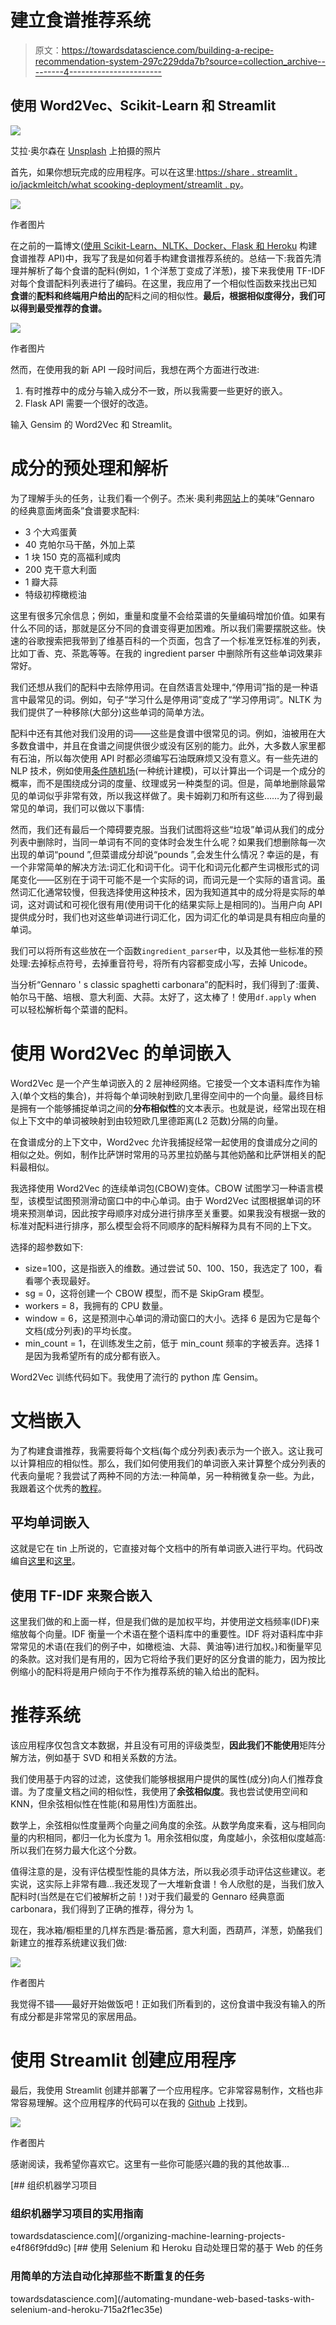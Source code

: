 # 建立食谱推荐系统

> 原文：<https://towardsdatascience.com/building-a-recipe-recommendation-system-297c229dda7b?source=collection_archive---------4----------------------->

## 使用 Word2Vec、Scikit-Learn 和 Streamlit

![](img/99086c55117e0570021527f7d056b8d1.png)

艾拉·奥尔森在 [Unsplash](https://unsplash.com?utm_source=medium&utm_medium=referral) 上拍摄的照片

首先，如果你想玩完成的应用程序。可以在这里:[https://share . streamlit . io/jackmleitch/what scooking-deployment/streamlit . py](https://share.streamlit.io/jackmleitch/whatscooking-deployment/streamlit.py)。

![](img/2a6665a009229308c9d79fd9326a30e2.png)

作者图片

在之前的一篇博文([使用 Scikit-Learn、NLTK、Docker、Flask 和 Heroku](/building-a-recipe-recommendation-api-using-scikit-learn-nltk-docker-flask-and-heroku-bfc6c4bdd2d4) 构建食谱推荐 API)中，我写了我是如何着手构建食谱推荐系统的。总结一下:我首先清理并解析了每个食谱的配料(例如，1 个洋葱丁变成了洋葱)，接下来我使用 TF-IDF 对每个食谱配料列表进行了编码。在这里，我应用了一个相似性函数来找出已知 **食谱**的**配料和终端用户给出的**配料之间的相似性。**最后，根据相似度得分，我们可以得到最受推荐的食谱。**

![](img/5d1f386efe44bf042532cd454fca6ab9.png)

作者图片

然而，在使用我的新 API 一段时间后，我想在两个方面进行改进:

1.  有时推荐中的成分与输入成分不一致，所以我需要一些更好的嵌入。
2.  Flask API 需要一个很好的改造。

输入 Gensim 的 Word2Vec 和 Streamlit。

# 成分的预处理和解析

为了理解手头的任务，让我们看一个例子。杰米·奥利弗[网站](https://www.jamieoliver.com/recipes/pasta-recipes/gennaro-s-classic-spaghetti-carbonara/)上的美味“Gennaro 的经典意面烤面条”食谱要求配料:

*   3 个大鸡蛋黄
*   40 克帕尔马干酪，外加上菜
*   1 块 150 克的高福利咸肉
*   200 克干意大利面
*   1 瓣大蒜
*   特级初榨橄榄油

这里有很多冗余信息；例如，重量和度量不会给菜谱的矢量编码增加价值。如果有什么不同的话，那就是区分不同的食谱变得更加困难。所以我们需要摆脱这些。快速的谷歌搜索把我带到了维基百科的一个页面，包含了一个标准烹饪标准的列表，比如丁香、克、茶匙等等。在我的 ingredient parser 中删除所有这些单词效果非常好。

我们还想从我们的配料中去除停用词。在自然语言处理中,“停用词”指的是一种语言中最常见的词。例如，句子“学习什么是停用词”变成了“学习停用词”。NLTK 为我们提供了一种移除(大部分)这些单词的简单方法。

配料中还有其他对我们没用的词——这些是食谱中很常见的词。例如，油被用在大多数食谱中，并且在食谱之间提供很少或没有区别的能力。此外，大多数人家里都有石油，所以每次使用 API 时都必须编写石油既麻烦又没有意义。有一些先进的 NLP 技术，例如使用[条件随机场](https://open.blogs.nytimes.com/2015/04/09/extracting-structured-data-from-recipes-using-conditional-random-fields/)(一种统计建模)，可以计算出一个词是一个成分的概率，而不是围绕成分词的度量、纹理或另一种类型的词。但是，简单地删除最常见的单词似乎非常有效，所以我这样做了。奥卡姆剃刀和所有这些……为了得到最常见的单词，我们可以做以下事情:

然而，我们还有最后一个障碍要克服。当我们试图将这些“垃圾”单词从我们的成分列表中删除时，当同一单词有不同的变体时会发生什么呢？如果我们想删除每一次出现的单词“pound ”,但菜谱成分却说“pounds ”,会发生什么情况？幸运的是，有一个非常简单的解决方法:词汇化和词干化。词干化和词元化都产生词根形式的词尾变化——区别在于词干可能不是一个实际的词，而词元是一个实际的语言词。虽然词汇化通常较慢，但我选择使用这种技术，因为我知道其中的成分将是实际的单词，这对调试和可视化很有用(使用词干化的结果实际上是相同的)。当用户向 API 提供成分时，我们也对这些单词进行词汇化，因为词汇化的单词是具有相应向量的单词。

我们可以将所有这些放在一个函数`ingredient_parser`中，以及其他一些标准的预处理:去掉标点符号，去掉重音符号，将所有内容都变成小写，去掉 Unicode。

当分析“Gennaro ' s classic spaghetti carbonara”的配料时，我们得到了:蛋黄、帕尔马干酪、培根、意大利面、大蒜。太好了，这太棒了！使用`df.apply` when 可以轻松解析每个菜谱的配料。

# 使用 Word2Vec 的单词嵌入

Word2Vec 是一个产生单词嵌入的 2 层神经网络。它接受一个文本语料库作为输入(单个文档的集合)，并将每个单词映射到欧几里得空间中的一个向量。最终目标是拥有一个能够捕捉单词之间的**分布相似性**的文本表示。也就是说，经常出现在相似上下文中的单词被映射到由较短欧几里德距离(L2 范数)分隔的向量。

在食谱成分的上下文中，Word2vec 允许我捕捉经常一起使用的食谱成分之间的相似之处。例如，制作比萨饼时常用的马苏里拉奶酪与其他奶酪和比萨饼相关的配料最相似。

我选择使用 Word2Vec 的连续单词包(CBOW)变体。CBOW 试图学习一种语言模型，该模型试图预测滑动窗口中的中心单词。由于 Word2Vec 试图根据单词的环境来预测单词，因此按字母顺序对成分进行排序至关重要。如果我没有根据一致的标准对配料进行排序，那么模型会将不同顺序的配料解释为具有不同的上下文。

选择的超参数如下:

*   size=100，这是指嵌入的维数。通过尝试 50、100、150，我选定了 100，看看哪个表现最好。
*   sg = 0，这将创建一个 CBOW 模型，而不是 SkipGram 模型。
*   workers = 8，我拥有的 CPU 数量。
*   window = 6，这是预测中心单词的滑动窗口的大小。选择 6 是因为它是每个文档(成分列表)的平均长度。
*   min_count = 1，在训练发生之前，低于 min_count 频率的字被丢弃。选择 1 是因为我希望所有的成分都有嵌入。

Word2Vec 训练代码如下。我使用了流行的 python 库 Gensim。

# 文档嵌入

为了构建食谱推荐，我需要将每个文档(每个成分列表)表示为一个嵌入。这让我可以计算相应的相似性。那么，我们如何使用我们的单词嵌入来计算整个成分列表的代表向量呢？我尝试了两种不同的方法:一种简单，另一种稍微复杂一些。为此，我跟着这个优秀的[教程](http://nadbordrozd.github.io/blog/2016/05/20/text-classification-with-word2vec/)。

## 平均单词嵌入

这就是它在 tin 上所说的，它直接对每个文档中的所有单词嵌入进行平均。代码改编自[这里](http://nadbordrozd.github.io/blog/2016/05/20/text-classification-with-word2vec/)和[这里](/nlp-performance-of-different-word-embeddings-on-text-classification-de648c6262b)。

## 使用 TF-IDF 来聚合嵌入

这里我们做的和上面一样，但是我们做的是加权平均，并使用逆文档频率(IDF)来缩放每个向量。IDF 衡量一个术语在整个语料库中的重要性。IDF 将对语料库中非常常见的术语(在我们的例子中，如橄榄油、大蒜、黄油等)进行加权。)和衡量罕见的条款。这对我们是有用的，因为它将给予我们更好的区分食谱的能力，因为按比例缩小的配料将是用户倾向于不作为推荐系统的输入给出的配料。

# 推荐系统

该应用程序仅包含文本数据，并且没有可用的评级类型，**因此我们不能使用**矩阵分解方法，例如基于 SVD 和相关系数的方法。

我们使用基于内容的过滤，这使我们能够根据用户提供的属性(成分)向人们推荐食谱。为了度量文档之间的相似性，我使用了**余弦相似度**。我也尝试使用空间和 KNN，但余弦相似性在性能(和易用性)方面胜出。

数学上，余弦相似性度量两个向量之间角度的余弦。从数学角度来看，这与相同向量的内积相同，都归一化为长度为 1。用余弦相似度，角度越小，余弦相似度越高:所以我们在努力最大化这个分数。

值得注意的是，没有评估模型性能的具体方法，所以我必须手动评估这些建议。老实说，这实际上非常有趣…我还发现了一大堆新食谱！令人欣慰的是，当我们放入配料时(当然是在它们被解析之前！)对于我们最爱的 Gennaro 经典意面 carbonara，我们得到了正确的推荐，得分为 1。

现在，我冰箱/橱柜里的几样东西是:番茄酱，意大利面，西葫芦，洋葱，奶酪我们新建立的推荐系统建议我们做:

![](img/6662e64014558bedb51665128c984260.png)

作者图片

我觉得不错——最好开始做饭吧！正如我们所看到的，这份食谱中我没有输入的所有成分都是非常常见的家居用品。

# 使用 Streamlit 创建应用程序

最后，我使用 Streamlit 创建并部署了一个应用程序。它非常容易制作，文档也非常容易理解。这个应用程序的代码可以在我的 [Github](https://github.com/jackmleitch/whatscooking-deployment) 上找到。

![](img/2a6665a009229308c9d79fd9326a30e2.png)

作者图片

感谢阅读，我希望你喜欢它。这里有一些你可能感兴趣的我的其他故事…

[](/organizing-machine-learning-projects-e4f86f9fdd9c) [## 组织机器学习项目

### 组织机器学习项目的实用指南

towardsdatascience.com](/organizing-machine-learning-projects-e4f86f9fdd9c) [](/automating-mundane-web-based-tasks-with-selenium-and-heroku-715a2f1ec35e) [## 使用 Selenium 和 Heroku 自动处理日常的基于 Web 的任务

### 用简单的方法自动化掉那些不断重复的任务

towardsdatascience.com](/automating-mundane-web-based-tasks-with-selenium-and-heroku-715a2f1ec35e)